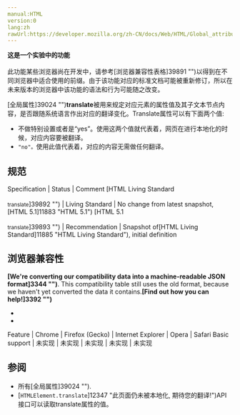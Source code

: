 ```yaml
---
manual:HTML
version:0
lang:zh
rawUrl:https://developer.mozilla.org/zh-CN/docs/Web/HTML/Global_attributes/translate
---
```






**这是一个实验中的功能**<br></br>此功能某些浏览器尚在开发中，请参考[浏览器兼容性表格]39891 "")以得到在不同浏览器中适合使用的前缀。由于该功能对应的标准文档可能被重新修订，所以在未来版本的浏览器中该功能的语法和行为可能随之改变。




[全局属性]39024 "")**translate**被用来规定对应元素的属性值及其子文本节点内容，是否跟随系统语言作出对应的翻译变化。Translate属性可以有下面两个值:


* 不做特别设置或者是“yes”。使用这两个值就代表着，网页在进行本地化的时候，对应内容要被翻译。
* `"no"。`使用此值代表着，对应的内容无需做任何翻译。

## 规范<a name="规范"></a>

Specification | Status | Comment 
[HTML Living Standard<br></br><small>translate</small>]39892 "") | Living Standard | No change from latest snapshot,[HTML 5.1]11883 "HTML 5.1") 
[HTML 5.1<br></br><small>translate</small>]39893 "") | Recommendation | Snapshot of[HTML Living Standard]11885 "HTML Living Standard"), initial definition 


## **浏览器兼容性**<a name="浏览器兼容性"></a>


**[We&#39;re converting our compatibility data into a machine-readable JSON format]3344 "")**. This compatibility table still uses the old format, because we haven&#39;t yet converted the data it contains.**[Find out how you can help!]3392 "")**


* 
* 

Feature | Chrome | Firefox (Gecko) | Internet Explorer | Opera | Safari 
Basic support | 未实现 | 未实现 | 未实现 | 未实现 | 未实现 




## **参阅**<a name="参阅"></a>

* 所有[全局属性]39024 "").
* [`HTMLElement.translate`]12347 "此页面仍未被本地化, 期待您的翻译!")API接口可以读取translate属性的值。



